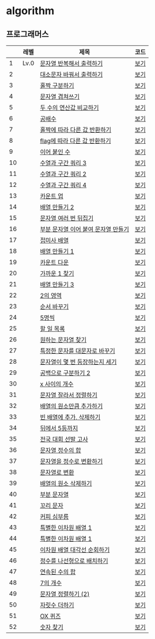 # algorithm

## 프로그래머스

| |레벨|제목|코드|
|-|---|---|---|
|1|Lv.0|[문자열 반복해서 출력하기](https://school.programmers.co.kr/learn/courses/30/lessons/181950)|[보기](https://github.com/jexnjeux/algorithm/blob/main/src/programmers/level0/P181950.java)|
|2| |[대소문자 바꿔서 출력하기](https://school.programmers.co.kr/learn/courses/30/lessons/181949)|[보기](https://github.com/jexnjeux/algorithm/blob/main/src/programmers/level0/P181949.java)|
|3| |[홀짝 구분하기](https://school.programmers.co.kr/learn/courses/30/lessons/181944)|[보기](https://github.com/jexnjeux/algorithm/blob/main/src/programmers/level0/P181944.java)|
|4| |[문자열 겹쳐쓰기](https://school.programmers.co.kr/learn/courses/30/lessons/181943)|[보기](https://github.com/jexnjeux/algorithm/blob/main/src/programmers/level0/P181943.java)|
|5| |[두 수의 연산값 비교하기](https://school.programmers.co.kr/learn/courses/30/lessons/181938)|[보기](https://github.com/jexnjeux/algorithm/blob/main/src/programmers/level0/P181938.java)|
|6| |[공배수](https://school.programmers.co.kr/learn/courses/30/lessons/181936)|[보기](https://github.com/jexnjeux/algorithm/blob/main/src/programmers/level0/P181936.java)|
|7| |[홀짝에 따라 다른 값 반환하기](https://school.programmers.co.kr/learn/courses/30/lessons/181935)|[보기](https://github.com/jexnjeux/algorithm/blob/main/src/programmers/level0/P181935.java)|
|8| |[flag에 따라 다른 값 반환하기](https://school.programmers.co.kr/learn/courses/30/lessons/181933)|[보기](https://github.com/jexnjeux/algorithm/blob/main/src/programmers/level0/P181933.java)|
|9| |[이어 붙인 수](https://school.programmers.co.kr/learn/courses/30/lessons/181928)|[보기](https://github.com/jexnjeux/algorithm/blob/main/src/programmers/level0/P181928.java)|
|10| |[수열과 구간 쿼리 3](https://school.programmers.co.kr/learn/courses/30/lessons/181924)|[보기](https://github.com/jexnjeux/algorithm/blob/main/src/programmers/level0/P181924.java)|
|11| |[수열과 구간 쿼리 2](https://school.programmers.co.kr/learn/courses/30/lessons/181923)|[보기](https://github.com/jexnjeux/algorithm/blob/main/src/programmers/level0/P181923.java)|
|12| |[수열과 구간 쿼리 4](https://school.programmers.co.kr/learn/courses/30/lessons/181922)|[보기](https://github.com/jexnjeux/algorithm/blob/main/src/programmers/level0/P181922.java)|
|13| |[카운트 업](https://school.programmers.co.kr/learn/courses/30/lessons/181920)|[보기](https://github.com/jexnjeux/algorithm/blob/main/src/programmers/level0/P181920.java)|
|14| |[배열 만들기 2](https://school.programmers.co.kr/learn/courses/30/lessons/181921)|[보기](https://github.com/jexnjeux/algorithm/blob/main/src/programmers/level0/P181921.java)|
|15| |[문자열 여러 번 뒤집기](https://school.programmers.co.kr/learn/courses/30/lessons/181913)|[보기](https://github.com/jexnjeux/algorithm/blob/main/src/programmers/level0/P181913.java)|
|16| |[부분 문자열 이어 붙여 문자열 만들기](https://school.programmers.co.kr/learn/courses/30/lessons/181911)|[보기](https://github.com/jexnjeux/algorithm/blob/main/src/programmers/level0/P181911.java)|
|17| |[접미사 배열](https://school.programmers.co.kr/learn/courses/30/lessons/181909)|[보기](https://github.com/jexnjeux/algorithm/blob/main/src/programmers/level0/P181909.java)|
|18| |[배열 만들기 1](https://school.programmers.co.kr/learn/courses/30/lessons/181901)|[보기](https://github.com/jexnjeux/algorithm/blob/main/src/programmers/level0/P181901.java)|
|19| |[카운트 다운](https://school.programmers.co.kr/learn/courses/30/lessons/181899)|[보기](https://github.com/jexnjeux/algorithm/blob/main/src/programmers/level0/P181899.java)|
|20| |[가까운 1 찾기](https://school.programmers.co.kr/learn/courses/30/lessons/181898)|[보기](https://github.com/jexnjeux/algorithm/blob/main/src/programmers/level0/P181898.java)|
|21| |[배열 만들기 3](https://school.programmers.co.kr/learn/courses/30/lessons/181895)|[보기](https://github.com/jexnjeux/algorithm/blob/main/src/programmers/level0/P181895.java)|
|22| |[2의 영역](https://school.programmers.co.kr/learn/courses/30/lessons/181894)|[보기](https://github.com/jexnjeux/algorithm/blob/main/src/programmers/level0/P181894.java)|
|23| |[순서 바꾸기](https://school.programmers.co.kr/learn/courses/30/lessons/181891)|[보기](https://github.com/jexnjeux/algorithm/blob/main/src/programmers/level0/P181891.java)|
|24| |[5명씩](https://school.programmers.co.kr/learn/courses/30/lessons/181886)|[보기](https://github.com/jexnjeux/algorithm/blob/main/src/programmers/level0/P181886.java)|
|25| |[할 일 목록](https://school.programmers.co.kr/learn/courses/30/lessons/181885)|[보기](https://github.com/jexnjeux/algorithm/blob/main/src/programmers/level0/P181885.java)|
|26| |[원하는 문자열 찾기](https://school.programmers.co.kr/learn/courses/30/lessons/181878)|[보기](https://github.com/jexnjeux/algorithm/blob/main/src/programmers/level0/P181878.java)|
|27| |[특정한 문자를 대문자로 바꾸기](https://school.programmers.co.kr/learn/courses/30/lessons/181873)|[보기](https://github.com/jexnjeux/algorithm/blob/main/src/programmers/level0/P181873.java)|
|28| |[문자열이 몇 번 등장하는지 세기](https://school.programmers.co.kr/learn/courses/30/lessons/181871)|[보기](https://github.com/jexnjeux/algorithm/blob/main/src/programmers/level0/P181871.java)|
|29| |[공백으로 구분하기 2](https://school.programmers.co.kr/learn/courses/30/lessons/181868)|[보기](https://github.com/jexnjeux/algorithm/blob/main/src/programmers/level0/P181868.java)|
|30| |[x 사이의 개수](https://school.programmers.co.kr/learn/courses/30/lessons/181867)|[보기](https://github.com/jexnjeux/algorithm/blob/main/src/programmers/level0/P181867.java)|
|31| |[문자열 잘라서 정렬하기](https://school.programmers.co.kr/learn/courses/30/lessons/181866)|[보기](https://github.com/jexnjeux/algorithm/blob/main/src/programmers/level0/P181866.java)|
|32| |[배열의 원소만큼 추가하기](https://school.programmers.co.kr/learn/courses/30/lessons/181861)|[보기](https://github.com/jexnjeux/algorithm/blob/main/src/programmers/level0/P181861.java)|
|33| |[빈 배열에 추가, 삭제하기](https://school.programmers.co.kr/learn/courses/30/lessons/181860)|[보기](https://github.com/jexnjeux/algorithm/blob/main/src/programmers/level0/P181860.java)|
|34| |[뒤에서 5등까지](https://school.programmers.co.kr/learn/courses/30/lessons/181853)|[보기](https://github.com/jexnjeux/algorithm/blob/main/src/programmers/level0/P181853.java)|
|35| |[전국 대회 선발 고사](https://school.programmers.co.kr/learn/courses/30/lessons/181851)|[보기](https://github.com/jexnjeux/algorithm/blob/main/src/programmers/level0/P181851.java)|
|36| |[문자열 정수의 합](https://school.programmers.co.kr/learn/courses/30/lessons/181849)|[보기](https://github.com/jexnjeux/algorithm/blob/main/src/programmers/level0/P181849.java)|
|37| |[문자열을 정수로 변환하기](https://school.programmers.co.kr/learn/courses/30/lessons/181848)|[보기](https://github.com/jexnjeux/algorithm/blob/main/src/programmers/level0/P181848.java)|
|38| |[문자열로 변환](https://school.programmers.co.kr/learn/courses/30/lessons/181845)|[보기](https://github.com/jexnjeux/algorithm/blob/main/src/programmers/level0/P181845.java)|
|39| |[배열의 원소 삭제하기](https://school.programmers.co.kr/learn/courses/30/lessons/181844)|[보기](https://github.com/jexnjeux/algorithm/blob/main/src/programmers/level0/P181844.java)|
|40| |[부분 문자열](https://school.programmers.co.kr/learn/courses/30/lessons/181842)|[보기](https://github.com/jexnjeux/algorithm/blob/main/src/programmers/level0/P181842.java)|
|41| |[꼬리 문자](https://school.programmers.co.kr/learn/courses/30/lessons/181841)|[보기](https://github.com/jexnjeux/algorithm/blob/main/src/programmers/level0/P181841.java)|
|42| |[커피 심부름](https://school.programmers.co.kr/learn/courses/30/lessons/181837)|[보기](https://github.com/jexnjeux/algorithm/blob/main/src/programmers/level0/P181837.java)|
|43| |[특별한 이차원 배열 1](https://school.programmers.co.kr/learn/courses/30/lessons/181833)|[보기](https://github.com/jexnjeux/algorithm/blob/main/src/programmers/level0/P181833.java)|
|44| |[특별한 이차원 배열 1](https://school.programmers.co.kr/learn/courses/30/lessons/181831)|[보기](https://github.com/jexnjeux/algorithm/blob/main/src/programmers/level0/P181831.java)|
|45| |[이차원 배열 대각선 순회하기](https://school.programmers.co.kr/learn/courses/30/lessons/181829)|[보기](https://github.com/jexnjeux/algorithm/blob/main/src/programmers/level0/P181829.java)|
|46| |[정수를 나선형으로 배치하기](https://school.programmers.co.kr/learn/courses/30/lessons/181832)|[보기](https://github.com/jexnjeux/algorithm/blob/main/src/programmers/level0/P181832.java)|
|47| |[연속된 수의 합](https://school.programmers.co.kr/learn/courses/30/lessons/120923)|[보기](https://github.com/jexnjeux/algorithm/blob/main/src/programmers/level0/P120923.java)|
|48| |[7의 개수](https://school.programmers.co.kr/learn/courses/30/lessons/120912)|[보기](https://github.com/jexnjeux/algorithm/blob/main/src/programmers/level0/P120912.java)|
|49| |[문자열 정렬하기 (2)](https://school.programmers.co.kr/learn/courses/30/lessons/120911)|[보기](https://github.com/jexnjeux/algorithm/blob/main/src/programmers/level0/P120911.java)|
|50| |[자릿수 더하기](https://school.programmers.co.kr/learn/courses/30/lessons/120906)|[보기](https://github.com/jexnjeux/algorithm/blob/main/src/programmers/level0/P120906.java)|
|51| |[OX 퀴즈](https://school.programmers.co.kr/learn/courses/30/lessons/120907)|[보기](https://github.com/jexnjeux/algorithm/blob/main/src/programmers/level0/P120907.java)|
|52| |[숫자 찾기](https://school.programmers.co.kr/learn/courses/30/lessons/120904)|[보기](https://github.com/jexnjeux/algorithm/blob/main/src/programmers/level0/P120904.java)|

